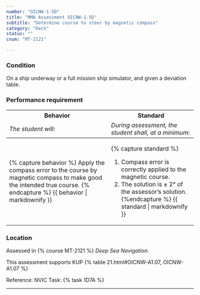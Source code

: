 ```yaml
---
number: "OICNW-1-5D"
title: "MMA Assessment OICNW-1-5D"
subtitle: "Determine course to steer by magnetic compass"
category: "Deck"
status: ""
cnum: "MT-2121"

---
```

### Condition

On a ship underway or a full mission ship simulator, and given a deviation table.

### Performance requirement 

<table width='100%' class='Guidelines'>
 <thead>
 <tr>
     <th class='thirty'>Behavior</th>
     <th class='seventy'>Standard</th>
 </tr>
 <tr>
     <td><em>The student will:</em></td>
     <td><em>During assessment, the student shall, at a minimum:</em></td>
 </tr>
 </thead>
 <tbody>
 

<tr><td>

{% capture behavior %}
Apply the compass error to the course by magnetic compass to make good the intended true course.
{% endcapture %}
{{ behavior | markdownify }}

</td><td>

{% capture standard %}
1. Compass error is correctly applied to the magnetic course.
2. The solution is ± 2° of the assessor’s solution.
{%endcapture %}
{{ standard | markdownify }}

</td></tr>



 </tbody>
 </table>

### Location

Assessed in  {% course  MT-2121 %}  *Deep Sea Navigation*.

This assessment supports KUP {% table 21.html#OICNW-A1.07, OICNW-A1.07 %}

Reference: NVIC Task: {% task 1D7A  %}

***

